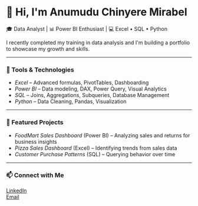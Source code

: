 # 👋 Hi, I'm Anumudu Chinyere Mirabel

🎓 Data Analyst | 📊 Power BI Enthusiast | 💻 Excel • SQL • Python

I recently completed my training in data analysis and I'm building a portfolio to showcase my growth and skills.

---

### 🔧 Tools & Technologies
- *Excel* – Advanced formulas, PivotTables, Dashboarding
- *Power BI* – Data modeling, DAX, Power Query, Visual Analytics
- *SQL* – Joins, Aggregations, Subqueries, Database Management
- *Python* – Data Cleaning, Pandas, Visualization

---

### 📁 Featured Projects
- *FoodMart Sales Dashboard* (Power BI) – Analyzing sales and returns for business insights
- *Pizza Sales Dashboard* (Excel) – Identifying trends from sales data
- *Customer Purchase Patterns* (SQL) – Querying behavior over time

---

### 📫 Connect with Me
[LinkedIn](https://www.linkedin.com/in/your-linkedin-mirabel001)  
[Email](mailto:mirabelanumudu@gmail.com)
